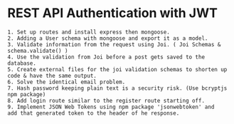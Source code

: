 # REST API Authentication with JWT

    1. Set up routes and install express then mongoose.
    2. Adding a User schema with mongoose and export it as a model.
    3. Validate information from the request using Joi. ( Joi Schemas & schema.validate() )
    4. Use the validation from Joi before a post gets saved to the database.
    5. Create external files for the joi validation schemas to shorten up code & have the same output.
    6. Solve the identical email problem.
    7. Hash password keeping plain text is a security risk. (Use bcryptjs npm package)
    8. Add login route similar to the register route starting off.
    9. Implement JSON Web Tokens using npm package 'jsonwebtoken' and
    add that generated token to the header of he response.